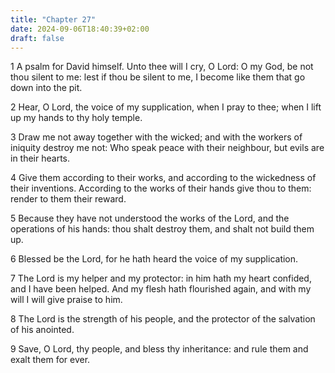 ```yaml
---
title: "Chapter 27"
date: 2024-09-06T18:40:39+02:00
draft: false
---
```




1 A psalm for David himself. Unto thee will I cry, O Lord: O my God, be not thou silent to me: lest if thou be silent to me, I become like them that go down into the pit.

2 Hear, O Lord, the voice of my supplication, when I pray to thee; when I lift up my hands to thy holy temple.

3 Draw me not away together with the wicked; and with the workers of iniquity destroy me not: Who speak peace with their neighbour, but evils are in their hearts.

4 Give them according to their works, and according to the wickedness of their inventions. According to the works of their hands give thou to them: render to them their reward.

5 Because they have not understood the works of the Lord, and the operations of his hands: thou shalt destroy them, and shalt not build them up.

6 Blessed be the Lord, for he hath heard the voice of my supplication.

7 The Lord is my helper and my protector: in him hath my heart confided, and I have been helped. And my flesh hath flourished again, and with my will I will give praise to him.

8 The Lord is the strength of his people, and the protector of the salvation of his anointed.

9 Save, O Lord, thy people, and bless thy inheritance: and rule them and exalt them for ever.

